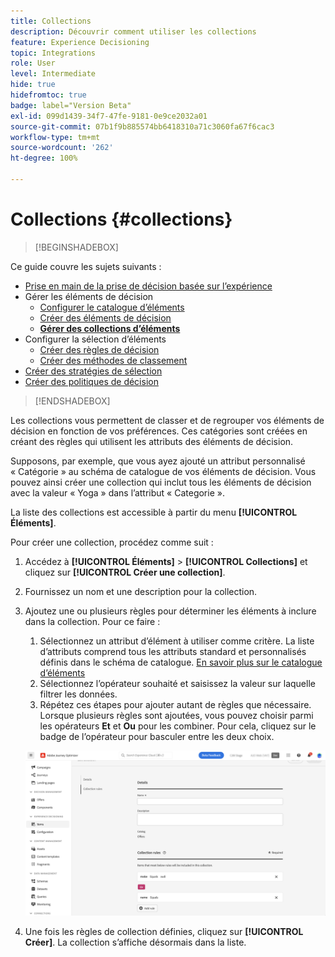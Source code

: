```yaml
---
title: Collections
description: Découvrir comment utiliser les collections
feature: Experience Decisioning
topic: Integrations
role: User
level: Intermediate
hide: true
hidefromtoc: true
badge: label="Version Beta"
exl-id: 099d1439-34f7-47fe-9181-0e9ce2032a01
source-git-commit: 07b1f9b885574bb6418310a71c3060fa67f6cac3
workflow-type: tm+mt
source-wordcount: '262'
ht-degree: 100%

---
```


# Collections {#collections}

>[!BEGINSHADEBOX]

Ce guide couvre les sujets suivants :

* [Prise en main de la prise de décision basée sur l’expérience](gs-experience-decisioning.md)
* Gérer les éléments de décision
   * [Configurer le catalogue d’éléments](catalogs.md)
   * [Créer des éléments de décision](items.md)
   * **[Gérer des collections d’éléments](collections.md)**
* Configurer la sélection d’éléments
   * [Créer des règles de décision](rules.md)
   * [Créer des méthodes de classement](ranking.md)
* [Créer des stratégies de sélection](selection-strategies.md)
* [Créer des politiques de décision](create-decision.md)

>[!ENDSHADEBOX]

Les collections vous permettent de classer et de regrouper vos éléments de décision en fonction de vos préférences. Ces catégories sont créées en créant des règles qui utilisent les attributs des éléments de décision.

Supposons, par exemple, que vous ayez ajouté un attribut personnalisé « Catégorie » au schéma de catalogue de vos éléments de décision. Vous pouvez ainsi créer une collection qui inclut tous les éléments de décision avec la valeur « Yoga » dans l’attribut « Categorie ».

La liste des collections est accessible à partir du menu **[!UICONTROL Éléments]**.

Pour créer une collection, procédez comme suit :

1. Accédez à **[!UICONTROL Éléments]** > **[!UICONTROL Collections]** et cliquez sur **[!UICONTROL Créer une collection]**.
1. Fournissez un nom et une description pour la collection.
1. Ajoutez une ou plusieurs règles pour déterminer les éléments à inclure dans la collection. Pour ce faire :

   1. Sélectionnez un attribut d’élément à utiliser comme critère. La liste d’attributs comprend tous les attributs standard et personnalisés définis dans le schéma de catalogue. [En savoir plus sur le catalogue d’éléments](catalogs.md)
   1. Sélectionnez l’opérateur souhaité et saisissez la valeur sur laquelle filtrer les données.
   1. Répétez ces étapes pour ajouter autant de règles que nécessaire. Lorsque plusieurs règles sont ajoutées, vous pouvez choisir parmi les opérateurs **Et** et **Ou** pour les combiner. Pour cela, cliquez sur le badge de l’opérateur pour basculer entre les deux choix.

   ![](assets/collection-create.png)

1. Une fois les règles de collection définies, cliquez sur **[!UICONTROL Créer]**. La collection s’affiche désormais dans la liste.
